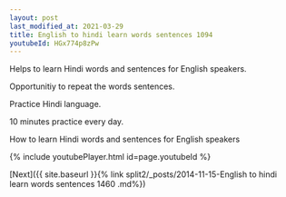 ```yaml
---
layout: post
last_modified_at: 2021-03-29
title: English to hindi learn words sentences 1094 
youtubeId: HGx774p8zPw
---
```

 
 
Helps to learn Hindi words and sentences for English speakers.

Opportunitiy to repeat the words sentences. 

Practice Hindi language. 
 
10 minutes practice every day. 
 
How to learn Hindi words and sentences for English speakers 
 
{% include youtubePlayer.html id=page.youtubeId %}
 
 
[Next]({{ site.baseurl }}{% link  split2/_posts/2014-11-15-English to hindi learn words sentences 1460 .md%})
 
